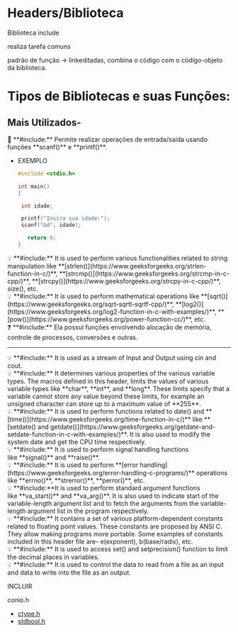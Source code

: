 # Headers/Biblioteca

Biblioteca
include

**<bibliotecas>** 

realiza tarefa comuns 

padrão de função → linkeditadas, combina o código com o código-objeto da biblioteca.

# Tipos de Bibliotecas e suas Funções:

## Mais Utilizados-

<aside>
📌 **#include<stdio.h>:** Permite realizar operações de entrada/saída usando funções **scanf()** e **printf()**.

</aside>

- EXEMPLO
    
    ```c
    #include <stdio.h>
    
    int main() 
    {
    
     int idade;
    
     printf("Insira sua idade:");
     scanf("&d", idade);
    
       return 0;
    }
    ```
    

<aside>
💡 **#include<string.h>:** It is used to perform various functionalities related to string manipulation like **[strlen()](https://www.geeksforgeeks.org/strlen-function-in-c/)**, **[strcmp()](https://www.geeksforgeeks.org/strcmp-in-c-cpp/)**, **[strcpy()](https://www.geeksforgeeks.org/strcpy-in-c-cpp/)**, size(), etc.

</aside>

<aside>
💡 **#include<math.h>:** It is used to perform mathematical operations like **[sqrt()](https://www.geeksforgeeks.org/sqrt-sqrtl-sqrtf-cpp/)**, **[log2()](https://www.geeksforgeeks.org/log2-function-in-c-with-examples/)**, **[pow()](https://www.geeksforgeeks.org/power-function-cc/)**, etc.

</aside>

<aside>
❓ **#include<stdlib.h>:** Ela possui funções envolvendo alocação de memória, controle de processos, conversões e outras.

</aside>

---

<aside>
💡 **#include<iostream>:** It is used as a stream of Input and Output using cin and cout.

</aside>

<aside>
💡 **#include<limits.h>:** It determines various properties of the various variable types. The macros defined in this header, limits the values of various variable types like **char**, **int**, and **long**. These limits specify that a variable cannot store any value beyond these limits, for example an unsigned character can store up to a maximum value of **255**.

</aside>

<aside>
💡 **#include<time.h>:** It is used to perform functions related to date() and **[time()](https://www.geeksforgeeks.org/time-function-in-c/)** like **[setdate() and getdate()](https://www.geeksforgeeks.org/getdate-and-setdate-function-in-c-with-examples/)**. It is also used to modify the system date and get the CPU time respectively.

</aside>

<aside>
💡 **#include<signal.h>:** It is used to perform signal handling functions like **signal()** and **raise()**.

</aside>

<aside>
💡 **#include<errno.h>:** It is used to perform **[error handling](https://www.geeksforgeeks.org/error-handling-c-programs/)** operations like **errno()**, **strerror()**, **perror()**, etc.

</aside>

<aside>
💡 **#include<stdarg.h>:**It is used to perform standard argument functions like **va_start()** and **va_arg()**. It is also used to indicate start of the variable-length argument list and to fetch the arguments from the variable-length argument list in the program respectively.

</aside>

<aside>
💡 **#include<float.h>:** It contains a set of various platform-dependent constants related to floating point values. These constants are proposed by ANSI C. They allow making programs more portable. Some examples of constants included in this header file are- e(exponent), b(base/radix), etc.

</aside>

<aside>
💡 **#include<iomanip.h>:** It is used to access set() and setprecision() function to limit the decimal places in variables.

</aside>

<aside>
💡 **#include<fstream.h>:** It is used to control the data to read from a file as an input and data to write into the file as an output.

</aside>

INCLUIR

conio.h

- [ctype.h](https://www.ime.usp.br/~pf/algoritmos/apend/ctype.h.html)
- [stdbool.h](https://www.ime.usp.br/~pf/algoritmos/apend/stdbool.h.html)